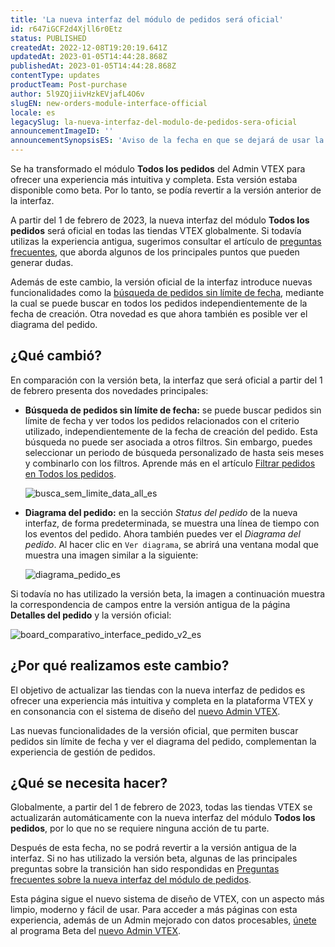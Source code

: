 ```yaml
---
title: 'La nueva interfaz del módulo de pedidos será oficial'
id: r647iGCF2d4Xjll6r0Etz
status: PUBLISHED
createdAt: 2022-12-08T19:20:19.641Z
updatedAt: 2023-01-05T14:44:28.868Z
publishedAt: 2023-01-05T14:44:28.868Z
contentType: updates
productTeam: Post-purchase
author: 5l9ZQjiivHzkEVjafL4O6v
slugEN: new-orders-module-interface-official
locale: es
legacySlug: la-nueva-interfaz-del-modulo-de-pedidos-sera-oficial
announcementImageID: ''
announcementSynopsisES: 'Aviso de la fecha en que se dejará de usar la antigua UI, novedades del filtro sin límite de fecha y el diagrama.'
---
```


Se ha transformado el módulo **Todos los pedidos** del Admin VTEX para ofrecer una experiencia más intuitiva y completa. Esta versión estaba disponible como beta. Por lo tanto, se podía revertir a la versión anterior de la interfaz.

A partir del 1 de febrero de 2023, la nueva interfaz del módulo **Todos los pedidos** será oficial en todas las tiendas VTEX globalmente. Si todavía utilizas la experiencia antigua, sugerimos consultar el artículo de [preguntas frecuentes](https://help.vtex.com/es/tutorial/perguntas-frequentes-nova-interface-modulo-pedidos--1mgSrqT2X3lxIkccEv8bLW), que aborda algunos de los principales puntos que pueden generar dudas.

Además de este cambio, la versión oficial de la interfaz introduce nuevas funcionalidades como la [búsqueda de pedidos sin límite de fecha](https://help.vtex.com/es/tutorial/filtrar-todos-pedidos--tutorials_192), mediante la cual se puede buscar en todos los pedidos independientemente de la fecha de creación. Otra novedad es que ahora también es posible ver el diagrama del pedido.

## ¿Qué cambió?

En comparación con la versión beta, la interfaz que será oficial a partir del 1 de febrero presenta dos novedades principales:

* **Búsqueda de pedidos sin límite de fecha:** se puede buscar pedidos sin límite de fecha y ver todos los pedidos relacionados con el criterio utilizado, independientemente de la fecha de creación del pedido. Esta búsqueda no puede ser asociada a otros filtros. Sin embargo, puedes seleccionar un periodo de búsqueda personalizado de hasta seis meses y combinarlo con los filtros. Aprende más en el artículo [Filtrar pedidos en Todos los pedidos](https://help.vtex.com/es/tutorial/filtrar-todos-pedidos--tutorials_192).

  ![busca_sem_limite_data_all_es](https://images.ctfassets.net/alneenqid6w5/7mDlDQAgphKCmH12REooCx/0a765124f8477dac5a676b872f2a2e7c/busca_sem_limite_data_all_es.png)

* **Diagrama del pedido:** en la sección _Status del pedido_ de la nueva interfaz, de forma predeterminada, se muestra una línea de tiempo con los eventos del pedido. Ahora también puedes ver el _Diagrama del pedido_. Al hacer clic en `Ver diagrama`, se abrirá una ventana modal que muestra una imagen similar a la siguiente:

  ![diagrama_pedido_es](//images.ctfassets.net/alneenqid6w5/3to0oQYzjgz3Y5i4sDPIG3/c539ec37111500a217eb429e33a1c9e1/diagrama_pedido_es.png)

Si todavía no has utilizado la versión beta, la imagen a continuación muestra la correspondencia de campos entre la versión antigua de la página **Detalles del pedido** y la versión oficial:

![board_comparativo_interface_pedido_v2_es](//images.ctfassets.net/alneenqid6w5/30tYehAYOCvQoX0MpSIoNH/4a3658c6c470856c0dd37cd708761ff6/board_comparativo_interface_pedido_v2_es.png)

## ¿Por qué realizamos este cambio?

El objetivo de actualizar las tiendas con la nueva interfaz de pedidos es ofrecer una experiencia más intuitiva y completa en la plataforma VTEX y en consonancia con el sistema de diseño del [nuevo Admin VTEX](https://content.vtex.com/join-new-admin-beta-program-es/).

Las nuevas funcionalidades de la versión oficial, que permiten buscar pedidos sin límite de fecha y ver el diagrama del pedido, complementan la experiencia de gestión de pedidos.

## ¿Qué se necesita hacer?

Globalmente, a partir del 1 de febrero de 2023, todas las tiendas VTEX se actualizarán automáticamente con la nueva interfaz del módulo **Todos los pedidos**, por lo que no se requiere ninguna acción de tu parte.

Después de esta fecha, no se podrá revertir a la versión antigua de la interfaz. Si no has utilizado la versión beta, algunas de las principales preguntas sobre la transición han sido respondidas en [Preguntas frecuentes sobre la nueva interfaz del módulo de pedidos](https://help.vtex.com/es/tutorial/perguntas-frequentes-nova-interface-modulo-pedidos--1mgSrqT2X3lxIkccEv8bLW).

Esta página sigue el nuevo sistema de diseño de VTEX, con un aspecto más limpio, moderno y fácil de usar. Para acceder a más páginas con esta experiencia, además de un Admin mejorado con datos procesables, [únete](https://content.vtex.com/join-new-admin-beta-program-es/) al programa Beta del [nuevo Admin VTEX](https://help.vtex.com/es/v4).

